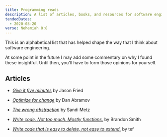```yaml
---
title: Programming reads
description: A list of articles, books, and resources for software engineers
tendedDates:
  - 2020-03-20
verse: Nehemiah 8:8
---
```


This is an alphabetical list that has helped shape the way that I think about
software engineering.

At some point in the future I may add some commentary on why I found these
insightful. Until then, you'll have to form those opinions for yourself.

## Articles

- [_Give it five minutes_](https://signalvnoise.com/posts/3124-give-it-five-minutes)
  by Jason Fried

- [_Optimize for change_](https://overreacted.io/optimized-for-change/) by Dan
  Abramov

- [_The wrong abstraction_](https://www.sandimetz.com/blog/2016/1/20/the-wrong-abstraction)
  by Sandi Metz

- [_Write code. Not too much. Mostly functions._](https://www.brandonsmith.ninja/blog/write-code-not-too-much-mostly-functions)
  by Brandon Smith

- [_Write code that is easy to delete, not easy to extend._](https://programmingisterrible.com/post/139222674273/write-code-that-is-easy-to-delete-not-easy-to)
  by tef
